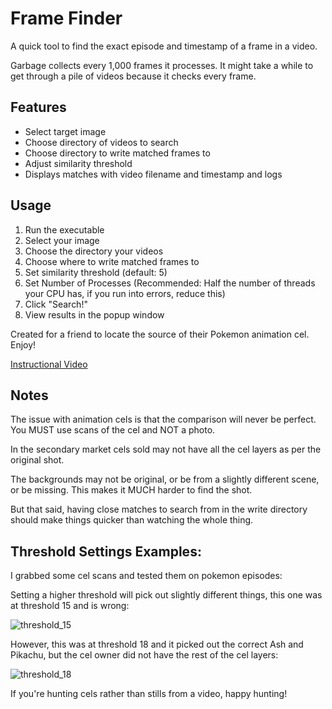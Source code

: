 # Frame Finder

A quick tool to find the exact episode and timestamp of a frame in a video.

Garbage collects every 1,000 frames it processes. It might take a while to get through a pile of videos because it checks every frame.

## Features
- Select target image
- Choose directory of videos to search
- Choose directory to write matched frames to
- Adjust similarity threshold
- Displays matches with video filename and timestamp and logs

## Usage
1. Run the executable
2. Select your image
3. Choose the directory your videos
4. Choose where to write matched frames to
5. Set similarity threshold (default: 5)
6. Set Number of Processes (Recommended: Half the number of threads your CPU has, if you run into errors, reduce this)
7. Click "Search!"
8. View results in the popup window

Created for a friend to locate the source of their Pokemon animation cel. Enjoy!

[Instructional Video](https://youtu.be/AqENqn29Zyk)

## Notes

The issue with animation cels is that the comparison will never be perfect. You MUST use scans of the cel and NOT a photo.

In the secondary market cels sold may not have all the cel layers as per the original shot.

The backgrounds may not be original, or be from a slightly different scene, or be missing. This makes it MUCH harder to find the shot.

But that said, having close matches to search from in the write directory should make things quicker than watching the whole thing.

## Threshold Settings Examples:

I grabbed some cel scans and tested them on pokemon episodes:

Setting a higher threshold will pick out slightly different things, this one was at threshold 15 and is wrong: 

![threshold_15](https://github.com/user-attachments/assets/60ba1d5a-2d5c-4990-ac44-3ab1a75a13ec)

However, this was at threshold 18 and it picked out the correct Ash and Pikachu, but the cel owner did not have the rest of the cel layers:

![threshold_18](https://github.com/user-attachments/assets/f33c66cf-b7f1-4d67-8a79-5522c170b8bc)

If you're hunting cels rather than stills from a video, happy hunting!

